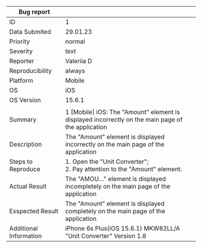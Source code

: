 |Bug report||
|---|---|
|ID|1|
|Data Submited|29.01.23|
|Priority|normal|
|Severity|text|
|Reporter|Valeriia D|
|Reproducibility|always|
|Platform|Mobile|
|OS|iOS|
|OS Version|15.6.1|
|||
|Summary|1 [Mobile] iOS: The "Amount" element is displayed incorrectly on the main page of the application|
|Description|The "Amount" element is displayed incorrectly on the main page of the application|
|Steps to Reproduce|1. Open the "Unit Converter"; <br/> 2. Pay attention to the "Amount" element.|
|Actual Result|The "AMOU..." element is displayed incompletely on the main page of the application|
|Exspected Result|The "Amount" element is displayed completely on the main page of the application|
|Additional Information|iPhone 6s Plus(iOS 15.6.1) MKW82LL/A <br/> "Unit Converter" Version 1.8|
